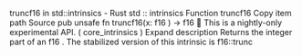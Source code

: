truncf16 in std::intrinsics - Rust
std
::
intrinsics
Function
truncf16
Copy item path
Source
pub unsafe fn truncf16(x:
f16
) ->
f16
🔬
This is a nightly-only experimental API. (
core_intrinsics
)
Expand description
Returns the integer part of an
f16
.
The stabilized version of this intrinsic is
f16::trunc